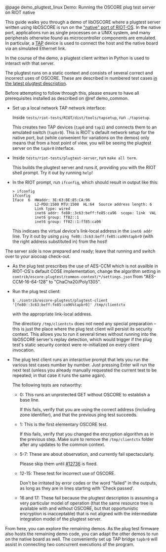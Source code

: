 @page demo_plugtest_linux Demo: Running the OSCORE plug test server on RIOT native

This guide walks you through a demo of libOSCORE
where a plugtest server written using libOSCORE
is run on the ["native" port of RIOT-OS](https://github.com/RIOT-OS/RIOT/wiki/Family:-native).
In the native port, applications run as single processes on a UNIX system,
and many peripherals otherwise found as microcontroller components are emulated.
In particular, a [TAP](https://en.wikipedia.org/wiki/TUN/TAP) device is used
to connect the host and the native board via an simulated Ethernet link.

In the course of the demo,
a plugtest client written in Python is used to interact with that server.

The plugtest runs on a static context and consists of several correct and incorrect uses of OSCORE.
These are described in numbered test cases [in the latest plugtest description](https://ericssonresearch.github.io/OSCOAP/test-spec5.html).

Before attempting to follow through this,
please ensure to have all prerequisites installed as described on @ref demo_common.

* Set up a local network TAP network interface:

  Inside `tests/riot-tests/RIOT/dist/tools/tapsetup`, run `./tapsetup`.

  This creates two TAP devices (`tap0` and `tap1`) and connects them to an emulated switch (`tapbr0`). This is RIOT's default network setup for the native port, but (while convenient for variations on the demos) only means that from a host point of view, you will be seeing the plugtest server on the `tapbr0` interface.

* Inside `tests/riot-tests/plugtest-server`, run `make all term`.

  This builds the plugtest server and runs it, providing you with the RIOT shell prompt. Try it out by running `help`!

* In the RIOT prompt, run `ifconfig`, which should result in output like this:

      > ifconfig
      ifconfig
      Iface  6  HWaddr: 3E:63:BE:85:CA:96
                L2-PDU:1500 MTU:1500  HL:64  Source address length: 6
                Link type: wired
                inet6 addr: fe80::3c63:beff:fe85:ca96  scope: link  VAL
                inet6 group: ff02::1
                inet6 group: ff02::1:ff85:ca96

  This indicaes the virtual device's link-local address in the `inet6 addr` line.
  Try it out by using `ping fe80::3c63:beff:fe85:ca96%tapbr0` (with the right address substituted in) from the host!

The server side is now prepared and ready; leave that running and switch over to your aiocoap check-out.

* As the plug test prescribes the use of AES-CCM which is not availble in RIOT-OS's default COSE implementation,
  change the algorithm setting in `contrib/oscore-plugtest/common-context/*/settings.json` from "AES-CCM-16-64-128" to "ChaCha20/Poly1305".
* Run the plug test client:

      $ ./contrib/oscore-plugtest/plugtest-client '[fe80::3c63:beff:fe85:ca96%tapbr0]' /tmp/clientctx

  with the appropriate link-local address.

  The directiory `/tmp/clientctx` does not need any special preparation –
  this is just the place where the plug test client will persist its security context.
  This allows you to run it several times without running into the libOSCORE server's replay detection,
  which would trigger if the plug test's static security context were re-initialized on every client invocation.

* The plug test client runs an interactive prompt that lets you run the various test cases number by number.
  Just pressing Enter will run the next test
  (unless you already manually requested the current test to be repeated; in that case it runs the same again).

  The following tests are notworthy:

  * 0: This runs an unprotected GET without OSCORE to establish a base line.

    If this fails, verify that you are using the correct address (including zone identifier),
    and that the previous ping test succeeds.

  * 1: This is the first elementary OSCORE test.

    If this fails, verify that you changed the encryption algorithm as in the previous step.
    Make sure to remove the `/tmp/clientctx` folder after any updates to the common context.

  * 5-7: These are about observation, and currently fail spectacularly.

    Please skip them until [#12736](https://github.com/RIOT-OS/RIOT/issues/12736) is fixed.

  * 12-15: These test for incorrect use of OSCORE.

    Don't be irritated by error codes or the word "failed" in the outputs,
    as long as they are in lines starting with 'Check passed'.

  * 16 and 17: These fail because the plugtest description is assuming a very particular model of operation
    (that the same resource tree is available with and without OSCORE,
    but that opportunistic encryption is inacceptable)
    that is not aligned with the intermediate integration model of the plugtest server.


From here, you can explore the remaining demos.
As the plug test firmware also hosts the remaining demo code,
you can adapt the other demos to run on the native board as well.
The conveniently set up TAP bridge `tapbr0` will assist in connecting two concurrent executions of the program.
